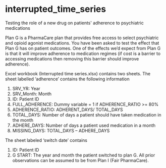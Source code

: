 # interrupted_time_series
Testing the role of a new drug on patients' adherence to psychiatric medications

Plan G is a PharmaCare plan that provides free access to select psychiatric and opioid agonist medications. You have been asked to test the effect that Plan G has on patient outcomes. One of the effects we’d expect from Plan G is that it will improve adherence to medication regimes (if cost is a barrier to accessing medications then removing this barrier should improve adherence). 

Excel workbook (Interrupted time series.xlsx) contains two sheets. The sheet labelled ‘adherence’ contains the following information
1. SRV_YR: Year 
2. SRV_Month: Month 
3. ID: Patient ID
4. FULL_ADHERENCE: Dummy variable = 1 if ADHERENCE_RATIO >= 80%
5. ADHERENCE_RATIO: ADHERENT_DAYS/ TOTAL_DAYS
6. TOTAL_DAYS: Number of days a patient should have taken medication in the month
7. ADHERE_DAYS: Number of days a patient used medication in a month 
8. MISSING_DAYS: TOTAL_DAYS – ADHERE_DAYS

The sheet labeled ‘switch date’ contains 
1. ID: Patient ID
2. G START: The year and month the patient switched to plan G. All prior observations can be assumed to be from Plan I (Fair PharmaCare).

